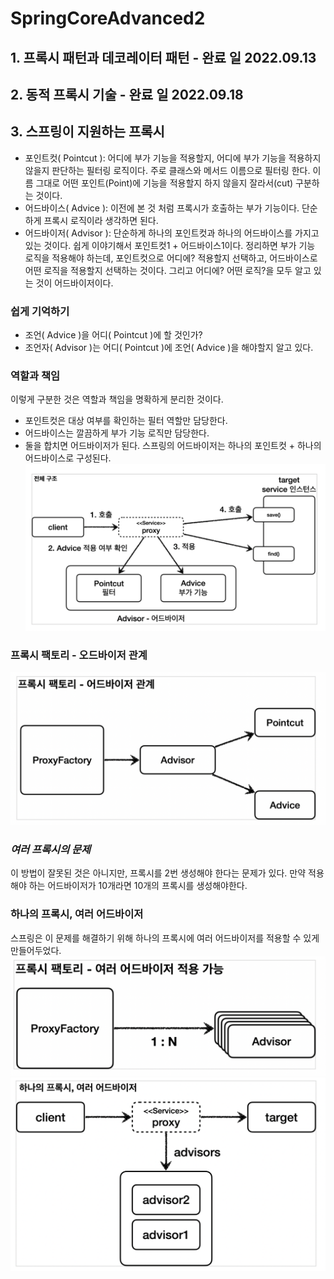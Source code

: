 # SpringCoreAdvanced2

## 1. 프록시 패턴과 데코레이터 패턴 - 완료 일 2022.09.13
## 2. 동적 프록시 기술 - 완료 일 2022.09.18
## 3. 스프링이 지원하는 프록시

- 포인트컷( Pointcut ): 어디에 부가 기능을 적용할지, 어디에 부가 기능을 적용하지 않을지 판단하는 필터링 로직이다. 주로 클래스와 메서드 이름으로 필터링 한다. 이름 그대로 어떤 포인트(Point)에 기능을 적용할지 하지 않을지 잘라서(cut) 구분하는 것이다.
- 어드바이스( Advice ): 이전에 본 것 처럼 프록시가 호출하는 부가 기능이다. 단순하게 프록시 로직이라 생각하면 된다.
- 어드바이저( Advisor ): 단순하게 하나의 포인트컷과 하나의 어드바이스를 가지고 있는 것이다. 쉽게 이야기해서 포인트컷1 + 어드바이스1이다.
  정리하면 부가 기능 로직을 적용해야 하는데, 포인트컷으로 어디에? 적용할지 선택하고, 어드바이스로 어떤 로직을 적용할지 선택하는 것이다. 그리고 어디에? 어떤 로직?을 모두 알고 있는 것이 어드바이저이다.
### 쉽게 기억하기
- 조언( Advice )을 어디( Pointcut )에 할 것인가?
- 조언자( Advisor )는 어디( Pointcut )에 조언( Advice )을 해야할지 알고 있다.

### 역할과 책임
이렇게 구분한 것은 역할과 책임을 명확하게 분리한 것이다.
- 포인트컷은 대상 여부를 확인하는 필터 역할만 담당한다.
- 어드바이스는 깔끔하게 부가 기능 로직만 담당한다.
- 둘을 합치면 어드바이저가 된다. 스프링의 어드바이저는 하나의 포인트컷 + 하나의 어드바이스로 구성된다.
![img.png](img/adviceDesc.png)
### 프록시 팩토리 - 오드바이저 관계
![img.png](img/proxy-advisor.png)

### *여러 프록시의 문제* 

이 방법이 잘못된 것은 아니지만, 프록시를 2번 생성해야 한다는 문제가 있다. 만약 적용해야 하는 어드바이저가 10개라면 10개의 프록시를 생성해야한다.

### 하나의 프록시, 여러 어드바이저
스프링은 이 문제를 해결하기 위해 하나의 프록시에 여러 어드바이저를 적용할 수 있게 만들어두었다.
![img.png](img/proxy-factory-manyAdvisor.png)
![img.png](img/oneProxy-manyAdvisor.png)